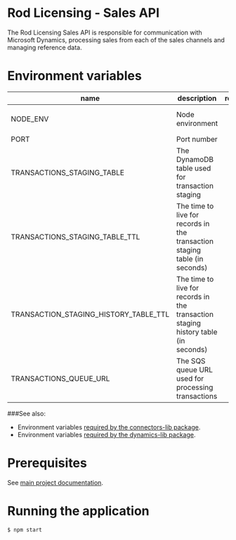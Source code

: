 # Rod Licensing - Sales API

The Rod Licensing Sales API is responsible for communication with Microsoft Dynamics, processing sales from each of the sales channels and managing reference data.

# Environment variables

| name                                  | description                                                                        | required | default   | valid                         | notes                                                                                |
| ------------------------------------- | ---------------------------------------------------------------------------------- | :------: | --------- | ----------------------------- | ------------------------------------------------------------------------------------ |
| NODE_ENV                              | Node environment                                                                   |    no    |           | development, test, production |                                                                                      |
| PORT                                  | Port number                                                                        |    no    | 4000      |                               |                                                                                      |
| TRANSACTIONS_STAGING_TABLE            | The DynamoDB table used for transaction staging                                    |   yes    |           |                               | A secondary table <TRANSACTION_STAGING_TABLE>History will be used for audit purposes |
| TRANSACTIONS_STAGING_TABLE_TTL        | The time to live for records in the transaction staging table (in seconds)         |    no    | 168 hours |                               |                                                                                      |
| TRANSACTION_STAGING_HISTORY_TABLE_TTL | The time to live for records in the transaction staging history table (in seconds) |    no    | 90 days   |                               |                                                                                      |
| TRANSACTIONS_QUEUE_URL                | The SQS queue URL used for processing transactions                                 |   yes    |           |                               |                                                                                      |

###See also:

- Environment variables [required by the connectors-lib package](../connectors-lib/README.md).
- Environment variables [required by the dynamics-lib package](../dynamics-lib/README.md).

# Prerequisites

See [main project documentation](../../README.md).

# Running the application

`$ npm start`
